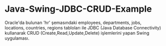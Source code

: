 # Java-Swing-JDBC-CRUD-Example
Oracle'da bulunan 'hr' şemasındaki employees, departments, jobs, locations, countries, regions tabloları ile JDBC (Java Database Connectivity) kullanarak CRUD (Create,Read,Update,Delete) işlemlerini yapan Swing uygulaması. 
